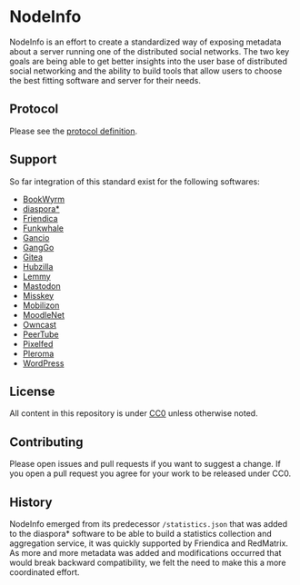 # NodeInfo

NodeInfo is an effort to create a standardized way of exposing metadata
about a server running one of the distributed social networks. The two key
goals are being able to get better insights into the user base of distributed
social networking and the ability to build tools that allow users to choose
the best fitting software and server for their needs.


## Protocol

Please see the [protocol definition](PROTOCOL.md).

## Support

So far integration of this standard exist for the following softwares:

* [BookWyrm](https://joinbookwyrm.com)
* [diaspora*](https://diasporafoundation.org)
* [Friendica](https://friendi.ca)
* [Funkwhale](https://funkwhale.audio)
* [Gancio](https://gancio.org)
* [GangGo](https://ganggo.github.io)
* [Gitea](https://gitea.io)
* [Hubzilla](https://hubzilla.org)
* [Lemmy](https://join-lemmy.org)
* [Mastodon](https://joinmastodon.org)
* [Misskey](https://misskey-hub.net)
* [Mobilizon](https://joinmobilizon.org)
* [MoodleNet](https://moodle.net)
* [Owncast](https://owncast.online)
* [PeerTube](https://joinpeertube.org)
* [Pixelfed](https://pixelfed.org)
* [Pleroma](https://pleroma.social)
* [WordPress](https://wordpress.org/plugins/nodeinfo/)


## License

All content in this repository is under [CC0](http://creativecommons.org/publicdomain/zero/1.0/) unless otherwise noted.

## Contributing

Please open issues and pull requests if you want to suggest a change.
If you open a pull request you agree for your work to be released under
CC0.

## History

NodeInfo emerged from its predecessor `/statistics.json` that was added
to the diaspora* software to be able to build a statistics collection and
aggregation service, it was quickly supported by Friendica and RedMatrix.
As more and more metadata was added and modifications occurred that would
break backward compatibility, we felt the need to make this a more coordinated
effort.


